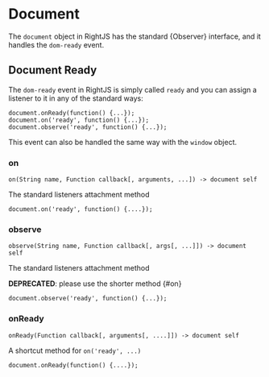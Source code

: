 # Document

The `document` object in RightJS has the standard {Observer} interface,
and it handles the `dom-ready` event.

## Document Ready

The `dom-ready` event in RightJS is simply called `ready` and you can assign
a listener to it in any of the standard ways:

    document.onReady(function() {...});
    document.on('ready', function() {...});
    document.observe('ready', function() {...});

This event can also be handled the same way with the `window` object.


### on

    on(String name, Function callback[, arguments, ...]) -> document self

The standard listeners attachment method

    document.on('ready', function() {....});

### observe

    observe(String name, Function callback[, args[, ...]]) -> document self

The standard listeners attachment method

__DEPRECATED__: please use the shorter method {#on}

    document.observe('ready', function() {...});


### onReady

    onReady(Function callback[, arguments[, ....]]) -> document self

A shortcut method for `on('ready', ...)`

    document.onReady(function() {....});

